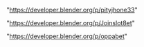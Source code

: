 "https://developer.blender.org/p/pityjhone33"

"https://developer.blender.org/p/Joinslot8et"

"https://developer.blender.org/p/oppabet"

